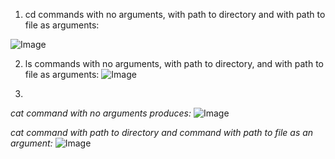 1) cd commands with no arguments, with path to directory and with path to file as arguments:

![Image](https://github.com/sjosyamUCSD/cse15l-lab-reports/assets/146763351/02d9a948-7b6b-459c-bd1a-9dd180013b9f)

2) ls commands with no arguments, with path to directory, and with path to file as arguments:
    ![Image](https://github.com/sjosyamUCSD/cse15l-lab-reports/assets/146763351/ff8fd23c-5915-4ab0-8f3a-b3e444d5bf19)

3) 
  *cat command with no arguments produces:*
   ![Image](https://github.com/sjosyamUCSD/cse15l-lab-reports/assets/146763351/00c4e9f6-fc2a-4c09-bfec-1d7cc703314b)

  *cat command with path to directory and command with path to file as an argument:*
  ![Image](https://github.com/sjosyamUCSD/cse15l-lab-reports/assets/146763351/0fd2ddb9-7315-4619-9b41-e7ea0ed57945)


